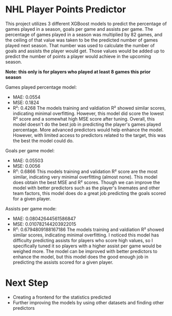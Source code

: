 # NHL Player Points Predictor

This project utilizes 3 different XGBoost models to predict the percentage of games played in a season, goals per game and assists per game. The percentage of games played in a season was multiplied by 82 games, and the ceiling of that value was taken to be the predicted number of games played next season. That number was used to calculate the number of goals and assists the player would get. Those values would be added up to predict the number of points a player would achieve in the upcoming season. 

**Note: this only is for players who played at least 8 games this prior season**

Games played percentage model:
- MAE: 0.0554
- MSE: 0.1824
- R²: 0.4268
The models training and valdiation R² showed similar scores, indicating minimal overfitting. However, this model did score the lowest R² score and a somewhat high MSE score after tuning. Overall, this model doesn't do the best job in predicting the player's games played percentage. More advanced predictors would help enhance the model. However, with limited access to predictors related to the target, this was the best the model could do. 

Goals per game model:
- MAE: 0.05503
- MSE: 0.0056
- R²: 0.6866
This models training and validation R² score are the most similar, indicating very minimal overfitting (almost none). This model does obtain the best MSE and R² scores. Though we can improve the model with better predictors such as the player's linemates and other team factors, this model does do a great job predicting the goals scored for a given player.

Assists per game mode:
- MAE: 0.08042644561586847
- MSE: 0.010782144203922015
- R²: 0.6794809188167186
The models training and valdiation R² showed similar scores, indicating minimal overfitting. I noticed this model has difficulty predicting assists for players who score high values, so I specifically tuned it so players with a higher assist per game would be weighed more. The model can be improved with better predictors to enhance the model, but this model does the good enough job in predicting the assists scored for a given player.


# Next Step
- Creating a frontend for the statistics predicted
- Further improving the models by using other datasets and finding other predictors